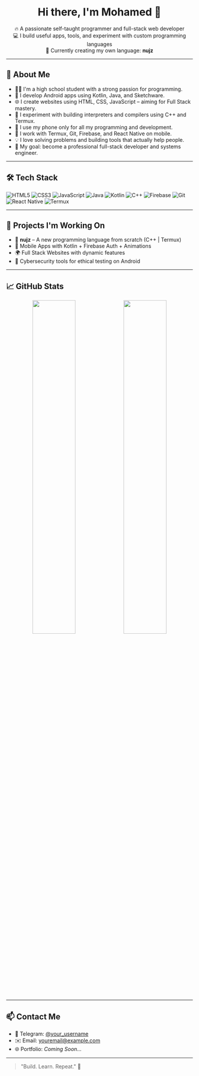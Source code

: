 <h1 align="center">Hi there, I'm Mohamed 👋</h1>

<p align="center">
  🔥 A passionate self-taught programmer and full-stack web developer<br>
  💻 I build useful apps, tools, and experiment with custom programming languages<br>
  🚀 Currently creating my own language: <strong>nujz</strong>
</p>

---

## 🧠 About Me

- 🧑‍💻 I'm a high school student with a strong passion for programming.
- 🔧 I develop Android apps using Kotlin, Java, and Sketchware.
- 🌐 I create websites using HTML, CSS, JavaScript – aiming for Full Stack mastery.
- 🧪 I experiment with building interpreters and compilers using C++ and Termux.
- 📱 I use my phone only for all my programming and development.
- 🧰 I work with Termux, Git, Firebase, and React Native on mobile.
- 💡 I love solving problems and building tools that actually help people.
- 🎯 My goal: become a professional full-stack developer and systems engineer.

---

## 🛠️ Tech Stack

![HTML5](https://img.shields.io/badge/-HTML5-E34F26?style=flat&logo=html5&logoColor=fff)
![CSS3](https://img.shields.io/badge/-CSS3-1572B6?style=flat&logo=css3)
![JavaScript](https://img.shields.io/badge/-JavaScript-F7DF1E?style=flat&logo=javascript&logoColor=000)
![Java](https://img.shields.io/badge/-Java-007396?style=flat&logo=java)
![Kotlin](https://img.shields.io/badge/-Kotlin-0095D5?style=flat&logo=kotlin&logoColor=fff)
![C++](https://img.shields.io/badge/-C++-00599C?style=flat&logo=cplusplus)
![Firebase](https://img.shields.io/badge/-Firebase-FFCA28?style=flat&logo=firebase)
![Git](https://img.shields.io/badge/-Git-F05032?style=flat&logo=git)
![React Native](https://img.shields.io/badge/-React_Native-61DAFB?style=flat&logo=react)
![Termux](https://img.shields.io/badge/-Termux-000000?style=flat&logo=linux)

---

## 📌 Projects I'm Working On

- 🔨 **nujz** – A new programming language from scratch (C++ | Termux)
- 📱 Mobile Apps with Kotlin + Firebase Auth + Animations
- 🌍 Full Stack Websites with dynamic features
- 🧪 Cybersecurity tools for ethical testing on Android

---

## 📈 GitHub Stats

<p align="center">
  <img src="https://github-readme-stats.vercel.app/api?username=YOUR_USERNAME&show_icons=true&theme=github_dark" width="48%">
  <img src="https://github-readme-stats.vercel.app/api/top-langs/?username=YOUR_USERNAME&layout=compact&theme=github_dark" width="48%">
</p>

---

## 📫 Contact Me

- 💬 Telegram: [@your_username](https://t.me/your_username)
- ✉️ Email: youremail@example.com
- 🌐 Portfolio: *Coming Soon...*

---

> "Build. Learn. Repeat." 🚀
